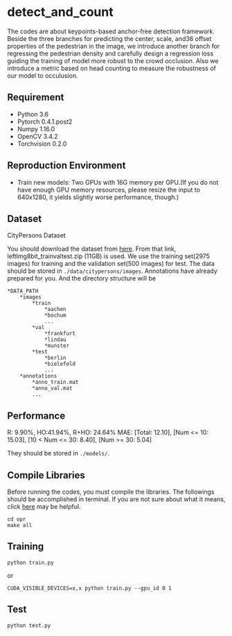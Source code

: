 # detect_and_count
The codes are about keypoints-based anchor-free detection framework. Beside the three branches for predicting the center, scale, and36
offset properties of the pedestrian in the image, we introduce another branch for regressing the pedestrian density and carefully design a regression loss guiding the training of model more robust to the crowd occlusion. Also we introduce a metric based on head counting to measure the robustness of our model to occulusion.

## Requirement
* Python 3.6
* Pytorch 0.4.1.post2
* Numpy 1.16.0
* OpenCV 3.4.2
* Torchvision 0.2.0

## Reproduction Environment
* Train new models: Two GPUs with 16G memory per GPU.(If you do not have enough GPU memory resources, please resize the input to 640x1280, it yields slightly worse performance, though.)



## Dataset
CityPersons Dataset

You should download the dataset from [here](https://www.cityscapes-dataset.com/downloads/). From that link, leftImg8bit_trainvaltest.zip (11GB) is used. We use the training set(2975 images) for training and the validation set(500 images) for test. The data should be stored in `./data/citypersons/images`. Annotations have already prepared for you. And the directory structure will be 
```
*DATA_PATH
	*images
		*train
			*aachen
			*bochum
			...
		*val
			*frankfurt
			*lindau
			*munster
		*test
			*berlin
			*bielefeld
			...
	*annotations
		*anno_train.mat
		*anno_val.mat
		...

```
## Performance

R: 9.90%, HO:41.94%, R+HO: 24.64%
MAE: [Total: 12.10], [Num <= 10: 15.03], [10 < Num <= 30: 8.40], [Num >= 30: 5.04]



They should be stored in `./models/`.

## Compile Libraries

Before running the codes, you must compile the libraries. The followings should be accomplished in terminal. If you are not sure about what it means, click [here](https://linuxize.com/post/linux-cd-command/) may be helpful.

```
cd opr
make all
```


## Training

`python train.py`

or

`CUDA_VISIBLE_DEVICES=x,x python train.py --gpu_id 0 1`

## Test

`python test.py`

